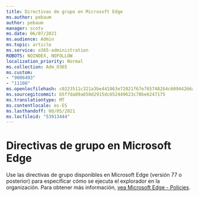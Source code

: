 ```yaml
---
title: Directivas de grupo en Microsoft Edge
ms.author: pebaum
author: pebaum
manager: scotv
ms.date: 06/07/2021
ms.audience: Admin
ms.topic: article
ms.service: o365-administration
ROBOTS: NOINDEX, NOFOLLOW
localization_priority: Normal
ms.collection: Adm_O365
ms.custom:
- "9006493"
- "11108"
ms.openlocfilehash: c0223511c321a3be441863e72021f67e765748264c60944266ac1bdccdc78896
ms.sourcegitcommit: b5f7da89a650d2915dc652449623c78be6247175
ms.translationtype: MT
ms.contentlocale: es-ES
ms.lasthandoff: 08/05/2021
ms.locfileid: "53913444"
---
```

# <a name="group-policies-in-microsoft-edge"></a>Directivas de grupo en Microsoft Edge

Use las directivas de grupo disponibles en Microsoft Edge (versión 77 o posterior) para especificar cómo se ejecuta el explorador en la organización. Para obtener más información, [vea Microsoft Edge - Policies](/deployedge/microsoft-edge-policies#available-policies).